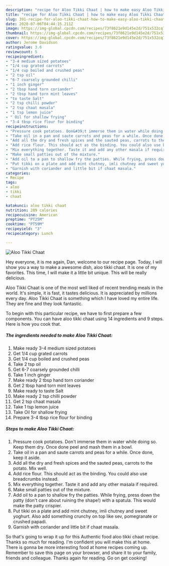 ```yaml
---
description: "recipe for Aloo Tikki Chaat | how to make easy Aloo Tikki Chaat"
title: "recipe for Aloo Tikki Chaat | how to make easy Aloo Tikki Chaat"
slug: 391-recipe-for-aloo-tikki-chaat-how-to-make-easy-aloo-tikki-chaat
date: 2020-07-06T04:44:15.211Z
image: https://img-global.cpcdn.com/recipes/73f8621e9d145e2d/751x532cq70/aloo-tikki-chaat-recipe-main-photo.jpg
thumbnail: https://img-global.cpcdn.com/recipes/73f8621e9d145e2d/751x532cq70/aloo-tikki-chaat-recipe-main-photo.jpg
cover: https://img-global.cpcdn.com/recipes/73f8621e9d145e2d/751x532cq70/aloo-tikki-chaat-recipe-main-photo.jpg
author: Jerome Davidson
ratingvalue: 3.6
reviewcount: 5
recipeingredient:
- "3-4 medium sized potatoes"
- "1/4 cup grated carrots"
- "1/4 cup boiled and crushed peas"
- "2 tsp oil"
- "6-7 coarsely grounded chilli"
- "1 inch ginger"
- "2 tbsp hand torn coriander"
- "2 tbsp hand torn mint leaves"
- "to taste Salt"
- "2 tsp chilli powder"
- "2 tsp chaat masala"
- "1 tsp lemon juice"
- " Oil for shallow frying"
- "3-4 tbsp rice flour for binding"
recipeinstructions:
- "Pressure cook potatoes. Don&#39;t immerse them in water while doing so. Keep them dry. Once done peel and mash them in a bowl."
- "Take oil in a pan and saute carrots and peas for a while. Once done, keep it aside."
- "Add all the dry and fresh spices and the sauted peas, carrots to the potato. Mix well."
- "Add rice flour. This should act as the binding. You could also use breadcrumbs instead."
- "Mix everything together. Taste it and add any other masala if required."
- "Make small patties out of the mixture."
- "Add oil to a pan to shallow fry the patties. While frying, press down the patty (don&#39;t care about ruining the shape!) with a spatula. This would make the patty crispier."
- "Put tikki on a plate and add mint chutney, imli chutney and sweet yoghurt. Also add something crunchy on top like sev, pomegranate or crushed papadi."
- "Garnish with coriander and little bit if chaat masala."
categories:
- Recipe
tags:
- aloo
- tikki
- chaat

katakunci: aloo tikki chaat 
nutrition: 289 calories
recipecuisine: American
preptime: "PT25M"
cooktime: "PT59M"
recipeyield: "3"
recipecategory: Lunch

---
```



![Aloo Tikki Chaat](https://img-global.cpcdn.com/recipes/73f8621e9d145e2d/751x532cq70/aloo-tikki-chaat-recipe-main-photo.jpg)

Hey everyone, it is me again, Dan, welcome to our recipe page. Today, I will show you a way to make a awesome dish, aloo tikki chaat. It is one of my favorites. This time, I will make it a little bit unique. This will be really delicious.

Aloo Tikki Chaat is one of the most well liked of recent trending meals in the world. It's simple, it is fast, it tastes delicious. It is appreciated by millions every day. Aloo Tikki Chaat is something which I have loved my entire life. They are fine and they look fantastic.




To begin with this particular recipe, we have to first prepare a few components. You can have aloo tikki chaat using 14 ingredients and 9 steps. Here is how you cook that.

<!--inarticleads1-->

##### The ingredients needed to make Aloo Tikki Chaat:

1. Make ready 3-4 medium sized potatoes
1. Get 1/4 cup grated carrots
1. Get 1/4 cup boiled and crushed peas
1. Take 2 tsp oil
1. Get 6-7 coarsely grounded chilli
1. Take 1 inch ginger
1. Make ready 2 tbsp hand torn coriander
1. Get 2 tbsp hand torn mint leaves
1. Make ready to taste Salt
1. Make ready 2 tsp chilli powder
1. Get 2 tsp chaat masala
1. Take 1 tsp lemon juice
1. Take  Oil for shallow frying
1. Prepare 3-4 tbsp rice flour for binding




<!--inarticleads2-->

##### Steps to make Aloo Tikki Chaat:

1. Pressure cook potatoes. Don&#39;t immerse them in water while doing so. Keep them dry. Once done peel and mash them in a bowl.
1. Take oil in a pan and saute carrots and peas for a while. Once done, keep it aside.
1. Add all the dry and fresh spices and the sauted peas, carrots to the potato. Mix well.
1. Add rice flour. This should act as the binding. You could also use breadcrumbs instead.
1. Mix everything together. Taste it and add any other masala if required.
1. Make small patties out of the mixture.
1. Add oil to a pan to shallow fry the patties. While frying, press down the patty (don&#39;t care about ruining the shape!) with a spatula. This would make the patty crispier.
1. Put tikki on a plate and add mint chutney, imli chutney and sweet yoghurt. Also add something crunchy on top like sev, pomegranate or crushed papadi.
1. Garnish with coriander and little bit if chaat masala.




So that's going to wrap it up for this Authentic food aloo tikki chaat recipe. Thanks so much for reading. I'm confident you will make this at home. There is gonna be more interesting food at home recipes coming up. Remember to save this page on your browser, and share it to your family, friends and colleague. Thanks again for reading. Go on get cooking!
